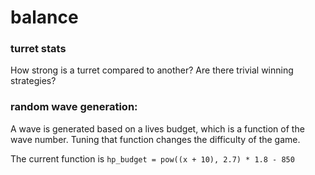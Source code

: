 # balance

### turret stats
How strong is a turret compared to another? Are there trivial winning strategies? 

### random wave generation:
A wave is generated based on a lives budget, which is a function of the wave number. Tuning that function changes the difficulty of the game.

The current function is `hp_budget = pow((x + 10), 2.7) * 1.8 - 850`
